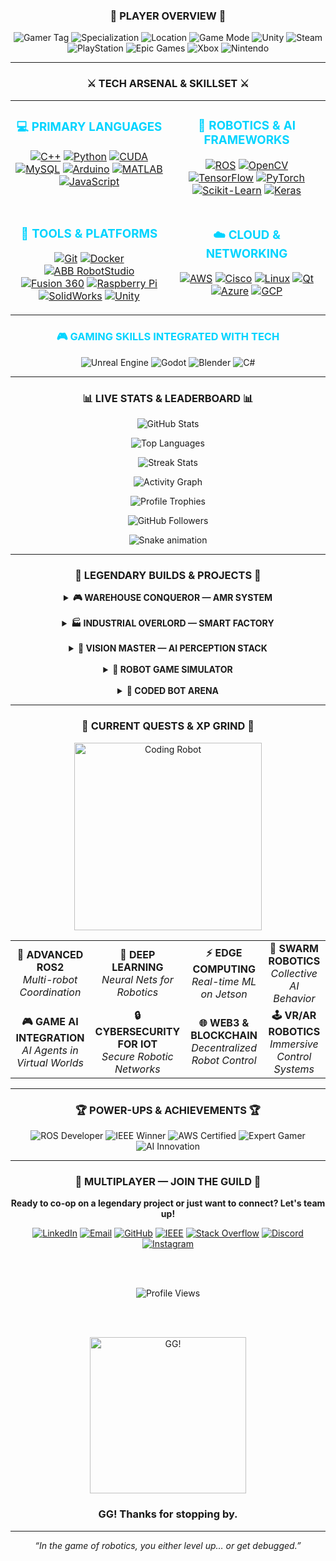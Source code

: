 
### <p align="center">🎯 PLAYER OVERVIEW 🎯</p>

<div align="center">
    <img src="https://img.shields.io/badge/GAMER_TAG-RoboScientist-00D4FF?style=for-the-badge&logo=gamejolt&logoColor=white" alt="Gamer Tag"/>
    <img src="https://img.shields.io/badge/SPECIALIZATION-AMR_&_Automation-00D4FF?style=for-the-badge&logo=robotframework&logoColor=white" alt="Specialization"/>
    <img src="https://img.shields.io/badge/SERVER-India-00D4FF?style=for-the-badge&logo=googlemaps&logoColor=white" alt="Location"/>
    <img src="https://img.shields.io/badge/GAME_MODE-Collaborative-00D4FF?style=for-the-badge&logo=github&logoColor=white" alt="Game Mode"/>
    <img src="https://img.shields.io/badge/Unity-100000?style=for-the-badge&logo=unity&logoColor=white" alt="Unity"/>
    <img src="https://img.shields.io/badge/Steam-000000?style=for-the-badge&logo=steam&logoColor=white" alt="Steam"/>
    <img src="https://img.shields.io/badge/PlayStation-003791?style=for-the-badge&logo=playstation&logoColor=white" alt="PlayStation"/>
    <img src="https://img.shields.io/badge/Epic%20Games-313131?style=for-the-badge&logo=Epic%20Games&logoColor=white" alt="Epic Games"/>
    <img src="https://img.shields.io/badge/Xbox-107C10?style=for-the-badge&logo=xbox&logoColor=white" alt="Xbox"/>
    <img src="https://img.shields.io/badge/Nintendo-8F0000?style=for-the-badge&logo=nintendo&logoColor=white" alt="Nintendo"/>
</div>

---

### <p align="center">⚔️ TECH ARSENAL & SKILLSET ⚔️</p>

<table align="center" width="100%">
  <tr align="center">
    <td valign="top" width="50%">
      <h3 style="color:#00D4FF;">💻 PRIMARY LANGUAGES</h3>
      <p>
        <a href="https://isocpp.org/"><img alt="C++" src="https://img.shields.io/badge/C%2B%2B-00599C?style=for-the-badge&logo=cplusplus&logoColor=white"/></a>
        <a href="https://www.python.org/"><img alt="Python" src="https://img.shields.io/badge/Python-3776AB?style=for-the-badge&logo=python&logoColor=white"/></a>
        <a href="https://developer.nvidia.com/cuda-toolkit"><img alt="CUDA" src="https://img.shields.io/badge/CUDA-76B900?style=for-the-badge&logo=nvidia&logoColor=white"/></a>
        <a href="https://www.mysql.com/"><img alt="MySQL" src="https://img.shields.io/badge/MySQL-4479A1?style=for-the-badge&logo=mysql&logoColor=white"/></a>
        <a href="https://www.arduino.cc/"><img alt="Arduino" src="https://img.shields.io/badge/Arduino-00979D?style=for-the-badge&logo=Arduino&logoColor=white"/></a>
        <a href="https://www.mathworks.com/products/matlab.html"><img alt="MATLAB" src="https://img.shields.io/badge/MATLAB-0076A8?style=for-the-badge&logo=mathworks&logoColor=white"/></a>
        <a href="https://www.javascript.com/"><img alt="JavaScript" src="https://img.shields.io/badge/JavaScript-F7DF1E?style=for-the-badge&logo=javascript&logoColor=black"/></a>
      </p>
    </td>
    <td valign="top" width="50%">
      <h3 style="color:#00D4FF;">🤖 ROBOTICS & AI FRAMEWORKS</h3>
      <p>
        <a href="https://www.ros.org/"><img alt="ROS" src="https://img.shields.io/badge/ROS-22314E?style=for-the-badge&logo=ros&logoColor=white"/></a>
        <a href="https://opencv.org/"><img alt="OpenCV" src="https://img.shields.io/badge/OpenCV-5C3EE8?style=for-the-badge&logo=opencv&logoColor=white"/></a>
        <a href="https://www.tensorflow.org/"><img alt="TensorFlow" src="https://img.shields.io/badge/TensorFlow-FF6F00?style=for-the-badge&logo=tensorflow&logoColor=white"/></a>
        <a href="https://pytorch.org/"><img alt="PyTorch" src="https://img.shields.io/badge/PyTorch-EE4C2C?style=for-the-badge&logo=pytorch&logoColor=white"/></a>
        <a href="https://scikit-learn.org/"><img alt="Scikit-Learn" src="https://img.shields.io/badge/scikit_learn-F7931E?style=for-the-badge&logo=scikit-learn&logoColor=white"/></a>
        <a href="https://keras.io/"><img alt="Keras" src="https://img.shields.io/badge/Keras-D00000?style=for-the-badge&logo=keras&logoColor=white"/></a>
      </p>
    </td>
  </tr>
  <tr align="center">
    <td valign="top" width="50%">
      <h3 style="color:#00D4FF;">🔧 TOOLS & PLATFORMS</h3>
      <p>
        <a href="https://git-scm.com/"><img alt="Git" src="https://img.shields.io/badge/Git-F05032?style=for-the-badge&logo=git&logoColor=white"/></a>
        <a href="https://www.docker.com/"><img alt="Docker" src="https://img.shields.io/badge/Docker-2496ED?style=for-the-badge&logo=docker&logoColor=white"/></a>
        <a href="https://new.abb.com/products/robotics/robotstudio"><img alt="ABB RobotStudio" src="https://img.shields.io/badge/RobotStudio-FF6600?style=for-the-badge&logo=abb&logoColor=white"/></a>
        <a href="https://www.autodesk.in/products/fusion-360/overview"><img alt="Fusion 360" src="https://img.shields.io/badge/Fusion 360-FF6B00?style=for-the-badge&logo=autodesk&logoColor=white"/></a>
        <a href="https://www.raspberrypi.org/"><img alt="Raspberry Pi" src="https://img.shields.io/badge/Raspberry%20Pi-A22846?style=for-the-badge&logo=Raspberry%20Pi&logoColor=white"/></a>
        <a href="https://www.solidworks.com/"><img alt="SolidWorks" src="https://img.shields.io/badge/SolidWorks-FF0000?style=for-the-badge&logo=solidworks&logoColor=white"/></a>
        <a href="https://unity.com/"><img alt="Unity" src="https://img.shields.io/badge/Unity-100000?style=for-the-badge&logo=unity&logoColor=white"/></a>
      </p>
    </td>
    <td valign="top" width="50%">
      <h3 style="color:#00D4FF;">☁️ CLOUD & NETWORKING</h3>
      <p>
        <a href="https://aws.amazon.com/"><img alt="AWS" src="https://img.shields.io/badge/AWS-232F3E?style=for-the-badge&logo=amazonaws&logoColor=white"/></a>
        <a href="https://www.cisco.com/"><img alt="Cisco" src="https://img.shields.io/badge/Cisco_Networking-1BA0D7?style=for-the-badge&logo=cisco&logoColor=white"/></a>
        <a href="https://www.linux.org/"><img alt="Linux" src="https://img.shields.io/badge/Linux-FCC624?style=for-the-badge&logo=linux&logoColor=black"/></a>
        <a href="https://www.qt.io/"><img alt="Qt" src="https://img.shields.io/badge/Qt-41CD52?style=for-the-badge&logo=qt&logoColor=white"/></a>
        <a href="https://azure.microsoft.com/"><img alt="Azure" src="https://img.shields.io/badge/Azure-0078D4?style=for-the-badge&logo=microsoft-azure&logoColor=white"/></a>
        <a href="https://cloud.google.com/"><img alt="GCP" src="https://img.shields.io/badge/Google_Cloud-4285F4?style=for-the-badge&logo=google-cloud&logoColor=white"/></a>
      </p>
    </td>
  </tr>
</table>

<div align="center">
  <h3 style="color:#00D4FF;">🎮 GAMING SKILLS INTEGRATED WITH TECH</h3>
  <p>
    <img src="https://img.shields.io/badge/Unreal%20Engine-313131?style=for-the-badge&logo=unreal-engine&logoColor=white" alt="Unreal Engine"/>
    <img src="https://img.shields.io/badge/Godot-478CBF?style=for-the-badge&logo=godot-engine&logoColor=white" alt="Godot"/>
    <img src="https://img.shields.io/badge/Blender-FF6600?style=for-the-badge&logo=blender&logoColor=white" alt="Blender"/>
    <img src="https://img.shields.io/badge/C%23-239120?style=for-the-badge&logo=c-sharp&logoColor=white" alt="C#"/>
  </p>
</div>

---

### <p align="center">📊 LIVE STATS & LEADERBOARD 📊</p>

<div align="center">

![GitHub Stats](https://github-readme-stats.vercel.app/api?username=Sachin-Karthikeyan&show_icons=true&theme=cobalt&include_all_commits=true&count_private=true&hide_border=true&bg_color=141321)

![Top Languages](https://github-readme-stats.vercel.app/api/top-langs/?username=Sachin-Karthikeyan&layout=compact&langs_count=8&theme=cobalt&hide_border=true&bg_color=141321)

![Streak Stats](https://streak-stats.demolab.com?user=Sachin-Karthikeyan&theme=dark&hide_border=true&background=141321&stroke=00D4FF&ring=00D4FF&fire=00D4FF)

![Activity Graph](https://github-readme-activity-graph.vercel.app/graph?username=Sachin-Karthikeyan&bg_color=141321&color=ffffff&line=00d4ff&point=ffffff&area=true&hide_border=true)

![Profile Trophies](https://github-profile-trophy.vercel.app/?username=Sachin-Karthikeyan&theme=onedark&no-frame=true&margin-w=15&margin-h=15)

<img src="https://img.shields.io/github/followers/Sachin-Karthikeyan?style=for-the-badge&color=00D4FF&logo=github&logoColor=white" alt="GitHub Followers"/>

![Snake animation](https://raw.githubusercontent.com/Sachin-Karthikeyan/Sachin-Karthikeyan/output/github-contribution-grid-snake.svg)

</div>

---

### <p align="center">🚀 LEGENDARY BUILDS & PROJECTS 🚀</p>

<div align="center">
<details>
  <summary><strong>🎮 WAREHOUSE CONQUEROR — AMR SYSTEM</strong></summary>
  <br/>
  <blockquote><em>Elite autonomous logistics robot for smart warehouses, leveraging ROS2 for navigation and AI for dynamic obstacle avoidance.</em></blockquote>
  <p>
    <img src="https://img.shields.io/badge/STATUS-Production_Deployed-brightgreen?style=for-the-badge&logo=icloud&logoColor=white" alt="Status"/>
    <img src="https://img.shields.io/badge/TECH-ROS2_|_C++_|_LiDAR_|_AI_Vision-00D4FF?style=for-the-badge" alt="Tech"/>
  </p>
</details>

<br/>

<details>
  <summary><strong>🏭 INDUSTRIAL OVERLORD — SMART FACTORY</strong></summary>
  <br/>
  <blockquote><em>An ABB-powered robotic manufacturing cell integrated with PLC and a custom HMI dashboard for real-time monitoring and control.</em></blockquote>
  <p>
    <img src="https://img.shields.io/badge/STATUS-Completed-success?style=for-the-badge&logo=dependabot&logoColor=white" alt="Status"/>
    <img src="https://img.shields.io/badge/TECH-ABB_|_PLC_|_MySQL_|_HMI-00D4FF?style=for-the-badge" alt="Tech"/>
  </p>
</details>

<br/>

<details>
  <summary><strong>🧠 VISION MASTER — AI PERCEPTION STACK</strong></summary>
  <br/>
  <blockquote><em>A high-performance, real-time object detection and SLAM pipeline accelerated with CUDA and TensorFlow for robotic perception.</em></blockquote>
  <p>
    <img src="https://img.shields.io/badge/STATUS-Ongoing_Development-blue?style=for-the-badge&logo=githubactions&logoColor=white" alt="Status"/>
    <img src="https://img.shields.io/badge/TECH-Python_|_OpenCV_|_CUDA_|_TF-00D4FF?style=for-the-badge" alt="Tech"/>
  </p>
</details>

<br/>

<details>
  <summary><strong>🎲 ROBOT GAME SIMULATOR</strong></summary>
  <br/>
  <blockquote><em>A Unity-based simulation environment for testing robotic algorithms in a gamified world with challenges and levels.</em></blockquote>
  <p>
    <img src="https://img.shields.io/badge/STATUS-In_Progress-yellow?style=for-the-badge&logo=unity&logoColor=white" alt="Status"/>
    <img src="https://img.shields.io/badge/TECH-Unity_|_C%23_|_ROS_|_AI-00D4FF?style=for-the-badge" alt="Tech"/>
  </p>
</details>

<br/>

<details>
  <summary><strong>🤖 CODED BOT ARENA</strong></summary>
  <br/>
  <blockquote><em>A multiplayer robot battle game where players code AI behaviors for their bots using Python and ROS.</em></blockquote>
  <p>
    <img src="https://img.shields.io/badge/STATUS-Prototype-orange?style=for-the-badge&logo=python&logoColor=white" alt="Status"/>
    <img src="https://img.shields.io/badge/TECH-Python_|_ROS_|_Unity_|_Multiplayer-00D4FF?style=for-the-badge" alt="Tech"/>
  </p>
</details>
</div>

---

### <p align="center">🎯 CURRENT QUESTS & XP GRIND 🎯</p>

<div align="center">
  <img src="https://media.giphy.com/media/KIkRGI4T9OsJIudxYk/giphy.gif" width="300" alt="Coding Robot" />
</div>

<table align="center" width="100%">
  <tr align="center">
    <td><strong>🚀 ADVANCED ROS2</strong><br/><em>Multi-robot Coordination</em></td>
    <td><strong>🤖 DEEP LEARNING</strong><br/><em>Neural Nets for Robotics</em></td>
    <td><strong>⚡ EDGE COMPUTING</strong><br/><em>Real-time ML on Jetson</em></td>
    <td><strong>🐝 SWARM ROBOTICS</strong><br/><em>Collective AI Behavior</em></td>
  </tr>
  <tr align="center">
    <td><strong>🎮 GAME AI INTEGRATION</strong><br/><em>AI Agents in Virtual Worlds</em></td>
    <td><strong>🔒 CYBERSECURITY FOR IOT</strong><br/><em>Secure Robotic Networks</em></td>
    <td><strong>🌐 WEB3 & BLOCKCHAIN</strong><br/><em>Decentralized Robot Control</em></td>
    <td><strong>🕹️ VR/AR ROBOTICS</strong><br/><em>Immersive Control Systems</em></td>
  </tr>
</table>

---

### <p align="center">🏆 POWER-UPS & ACHIEVEMENTS 🏆</p>

<div align="center">
  <img src="https://img.shields.io/badge/Certification-ROS_Developer-00BFFF?style=for-the-badge&logo=ros&logoColor=white" alt="ROS Developer"/>
  <img src="https://img.shields.io/badge/Award-IEEE_Robotics_Challenge_Winner-gold?style=for-the-badge&logo=ieee&logoColor=white" alt="IEEE Winner"/>
  <img src="https://img.shields.io/badge/Badge-AWS_Certified_Developer-FF9900?style=for-the-badge&logo=amazon-aws&logoColor=white" alt="AWS Certified"/>
  <img src="https://img.shields.io/badge/Level-Expert_Gamer-FF4500?style=for-the-badge&logo=steam&logoColor=white" alt="Expert Gamer"/>
  <img src="https://img.shields.io/badge/Achievement-AI_Innovation_Silver-silver?style=for-the-badge&logo=artificial-intelligence&logoColor=white" alt="AI Innovation"/>
</div>

---

### <p align="center">🤝 MULTIPLAYER — JOIN THE GUILD 🤝</p>

<div align="center">
  <p><strong>Ready to co-op on a legendary project or just want to connect? Let's team up!</strong></p>
  
  <a href="https://www.linkedin.com/in/sachin-karthikeyan-98b698286"><img alt="LinkedIn" src="https://img.shields.io/badge/LinkedIn-0077B5?style=for-the-badge&logo=linkedin&logoColor=white"/></a>
  <a href="mailto:sachinkarthikeyan@gmail.com"><img alt="Email" src="https://img.shields.io/badge/Gmail-D14836?style=for-the-badge&logo=gmail&logoColor=white"/></a>
  <a href="https://github.com/Sachin-Karthikeyan"><img alt="GitHub" src="https://img.shields.io/badge/GitHub-181717?style=for-the-badge&logo=github&logoColor=white"/></a>
  <a href="https://ieee.org"><img alt="IEEE" src="https://img.shields.io/badge/IEEE_Robotics-00629B?style=for-the-badge&logo=ieee&logoColor=white"/></a>
  <a href="https://stackoverflow.com/users/your-id"><img alt="Stack Overflow" src="https://img.shields.io/badge/Stack_Overflow-FE7A16?style=for-the-badge&logo=stack-overflow&logoColor=white"/></a>
  <a href="https://discord.com/users/your-id"><img alt="Discord" src="https://img.shields.io/badge/Discord-5865F2?style=for-the-badge&logo=discord&logoColor=white"/></a>
  <a href="https://www.instagram.com/your-id"><img alt="Instagram" src="https://img.shields.io/badge/Instagram-E4405F?style=for-the-badge&logo=instagram&logoColor=white"/></a>
  
  <br/><br/>
  
  <img src="https://komarev.com/ghpvc/?username=Sachin-Karthikeyan&label=PLAYER+VISITS&color=00D4FF&style=for-the-badge" alt="Profile Views"/>
  
  <br/><br/>
  
  <img src="https://media.giphy.com/media/ZEILv6a8KBDFq4KhbB/giphy.gif" width="250" alt="GG!" />
  
  <h3>GG! Thanks for stopping by.</h3>
</div>

---

<p align="center">
  <em>“In the game of robotics, you either level up… or get debugged.”</em>
</p>
